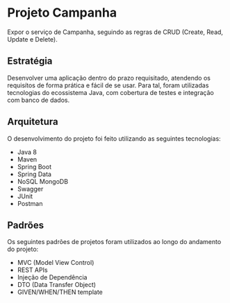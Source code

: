 # Projeto Campanha
Expor o serviço de Campanha, seguindo as regras de CRUD (Create, Read, Update e Delete). 

## Estratégia
Desenvolver uma aplicação dentro do prazo requisitado, atendendo os requisítos de forma prática e fácil de se usar. Para tal, foram utilizadas tecnologias do ecossistema Java, com cobertura de testes e integração com banco de dados.

## Arquitetura
O desenvolvimento do projeto foi feito utilizando as seguintes tecnologias:
- Java 8
- Maven
- Spring Boot 
- Spring Data
- NoSQL MongoDB
- Swagger
- JUnit
- Postman

## Padrões
Os seguintes padrões de projetos foram utilizados ao longo do andamento do projeto:
- MVC (Model View Control)
- REST APIs
- Injeção de Dependência
- DTO (Data Transfer Object)
- GIVEN/WHEN/THEN template